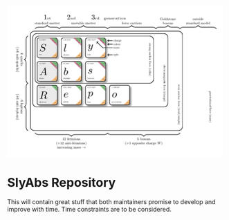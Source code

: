 <img src="https://github.com/slycooper50/SlyAbbas/blob/master/logo/logo.jpg " height="350" width="500" class="center">

# SlyAbs Repository


This will contain great stuff that both maintainers promise to develop and improve with time.
Time constraints are to be considered.
